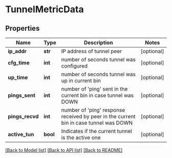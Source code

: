 # TunnelMetricData

## Properties
Name | Type | Description | Notes
------------ | ------------- | ------------- | -------------
**ip_addr** | **str** | IP address of tunnel peer | [optional] 
**cfg_time** | **int** | number of seconds tunnel was configured | [optional] 
**up_time** | **int** | number of seconds tunnel was up in current bin | [optional] 
**pings_sent** | **int** | number of &#x27;ping&#x27; sent in the current bin in case tunnel was DOWN | [optional] 
**pings_recvd** | **int** | number of &#x27;ping&#x27; response received by peer in the current bin in case tunnel was DOWN | [optional] 
**active_tun** | **bool** | Indicates if the current tunnel is the active one | [optional] 

[[Back to Model list]](../README.md#documentation-for-models) [[Back to API list]](../README.md#documentation-for-api-endpoints) [[Back to README]](../README.md)

